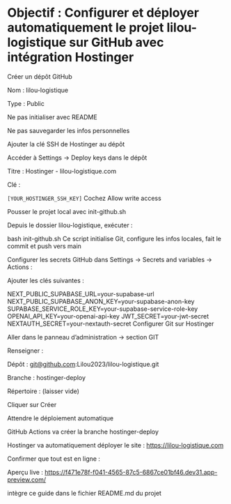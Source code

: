 # Objectif : Configurer et déployer automatiquement le projet lilou-logistique sur GitHub avec intégration Hostinger

Créer un dépôt GitHub

Nom : lilou-logistique

Type : Public

Ne pas initialiser avec README

Ne pas sauvegarder les infos personnelles

Ajouter la clé SSH de Hostinger au dépôt

Accéder à Settings → Deploy keys dans le dépôt

Titre : Hostinger - lilou-logistique.com

Clé :

`[YOUR_HOSTINGER_SSH_KEY]`
Cochez Allow write access

Pousser le projet local avec init-github.sh

Depuis le dossier lilou-logistique, exécuter :

bash init-github.sh
Ce script initialise Git, configure les infos locales, fait le commit et push vers main

Configurer les secrets GitHub dans Settings → Secrets and variables → Actions :

Ajouter les clés suivantes :

NEXT_PUBLIC_SUPABASE_URL=your-supabase-url
NEXT_PUBLIC_SUPABASE_ANON_KEY=your-supabase-anon-key
SUPABASE_SERVICE_ROLE_KEY=your-supabase-service-role-key
OPENAI_API_KEY=your-openai-api-key
JWT_SECRET=your-jwt-secret
NEXTAUTH_SECRET=your-nextauth-secret
Configurer Git sur Hostinger

Aller dans le panneau d’administration → section GIT

Renseigner :

Dépôt : git@github.com:Lilou2023/lilou-logistique.git

Branche : hostinger-deploy

Répertoire : (laisser vide)

Cliquer sur Créer

Attendre le déploiement automatique

GitHub Actions va créer la branche hostinger-deploy

Hostinger va automatiquement déployer le site : https://lilou-logistique.com

Confirmer que tout est en ligne :

Aperçu live : https://f471e78f-f041-4565-87c5-6867ce01bf46.dev31.app-preview.com/

intègre ce guide dans le fichier README.md du projet
